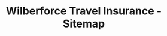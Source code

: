 ---
title: "Wilberforce Travel Insurance - Sitemap"
url: "/sitemap"
type: sitemap
nonavlinks: true
---